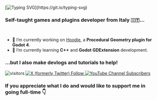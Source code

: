 [![Typing SVG](https://readme-typing-svg.demolab.com?font=Fira+Code&weight=600&size=40&pause=1000&color=0FC5C0&random=false&width=500&height=80&lines=Hi+there+%F0%9F%91%8B;Green+Crow+Dev+here!)](https://git.io/typing-svg)

<h3>Self-taught games and plugins developer from Italy 🇮🇹...</h3>

<br>

- 🔭 I’m currently working on [Hoodie](https://github.com/GreenCrowDev/hoodie), a **Procedural Geometry plugin for Godot 4**.
- 🌱 I’m currently learning **C++** and **Godot GDExtension** development.



<h3>...but I also make devlogs and tutorials to help!</h3>

![visitors](https://visitor-badge.laobi.icu/badge?page_id=GreenCrowDev.GreenCrowDev)
<a href="https://twitter.com/GreenCrowDev" target="_blank">
  <img alt="X (formerly Twitter) Follow" src="https://img.shields.io/twitter/follow/GreenCrowDev">
</a>
<a href="https://www.youtube.com/channel/UCGNcjhU_UiU4PKW3Ib2sg6g" target="_blank">
  <img alt="YouTube Channel Subscribers" src="https://img.shields.io/youtube/channel/subscribers/UCGNcjhU_UiU4PKW3Ib2sg6g?link=https%3A%2F%2Fwww.youtube.com%2Fchannel%2FUCGNcjhU_UiU4PKW3Ib2sg6g">
</a>

<h3>If you appreciate what I do and would like to support me in going full-time 👇</h3>



<!--
**GreenCrowDev/GreenCrowDev** is a ✨ _special_ ✨ repository because its `README.md` (this file) appears on your GitHub profile.

Here are some ideas to get you started:

- 🔭 I’m currently working on ...
- 🌱 I’m currently learning ...
- 👯 I’m looking to collaborate on ...
- 🤔 I’m looking for help with ...
- 💬 Ask me about ...
- 📫 How to reach me: ...
- 😄 Pronouns: ...
- ⚡ Fun fact: ...
-->

